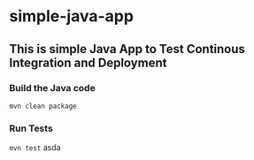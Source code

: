 # simple-java-app
## This is simple Java App to Test Continous Integration and Deployment

### Build the Java code
```mvn clean package```

### Run Tests
```mvn test```
asda